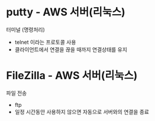 # putty - AWS 서버(리눅스)

터미널 (명령처리)  

- telnet 이라는 프로토콜 사용 
- 클라이언트에서 연결을 끊을 때까지 연결상태를 유지

# FileZilla - AWS 서버(리눅스) 

파일 전송 

- ftp 
- 일정 시간동안 사용하지 않으면 자동으로 서버와의 연결을 종료